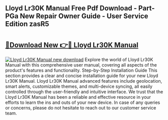 ## Lloyd Lr30K Manual Free Pdf Download - Part-PGa New Repair Owner Guide - User Service Edition zasR5

# <h2><a href="http://bc484.oget.top/?id=Lloyd+Lr30K+Manual">🔗Download New 👉🔴 Lloyd Lr30K Manual</a></h2>

[![Lloyd Lr30K Manual new download](https://i.imgur.com/5g1atiW.png)](http://bc484.oget.top/?id=Lloyd+Lr30K+Manual)
Explore the world of Lloyd Lr30K Manual with this comprehensive user manual, covering all aspects of the product's features and functionality. Step-by-Step Installation Guide This section provides a clear and concise installation guide for your new Lloyd Lr30K Manual. Lloyd Lr30K Manual advanced features include geolocation, smart alerts, customizable themes, and multi-device syncing, all easily controlled through the user-friendly and intuitive interface. We trust that the Lloyd Lr30K Manual has been a reliable and effective resource in your efforts to learn the ins and outs of your new device. In case of any queries or concerns, please do not hesitate to reach out to our customer service team.
